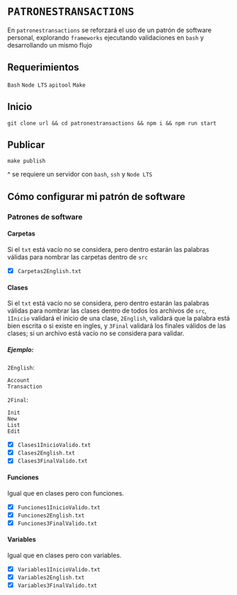 # `PATRONESTRANSACTIONS`

En `patronestransactions` se reforzará el uso de un patrón de software
personal, explorando `frameworks` ejecutando validaciones en `bash` y
desarrollando un mismo flujo

## Requerimientos

`Bash`
`Node LTS`
`apitool`
`Make`

## Inicio

    git clone url && cd patronestransactions && npm i && npm run start
    
## Publicar

    make publish
    
^ se requiere un servidor con `bash`, `ssh` y `Node LTS`

## Cómo configurar mi patrón de software

### Patrones de software

#### Carpetas

Si el `txt` está vacío no se considera, pero dentro estarán las
palabras válidas para nombrar las carpetas dentro de `src`

- [x] `Carpetas2English.txt`

#### Clases

Si el `txt` está vacío no se considera, pero dentro estarán las
palabras válidas para nombrar las clases dentro de todos los archivos
de `src`, `1Inicio` validará el inicio de una clase, `2English`,
validará que la palabra está bien escrita o si existe en ingles, y
`3Final` validará los finales válidos de las clases; si un archivo
está vacío no se considera para validar.

##### Ejemplo:

`2English`:

    Account
    Transaction

`2Final`:

    Init
    New
    List
    Edit    

- [x] `Clases1InicioValido.txt`
- [x] `Clases2English.txt`
- [x] `Clases3FinalValido.txt`

#### Funciones

Igual que en clases pero con funciones.

- [x] `Funciones1InicioValido.txt`
- [x] `Funciones2English.txt`
- [x] `Funciones3FinalValido.txt`

#### Variables

Igual que en clases pero con variables.

- [x] `Variables1InicioValido.txt`
- [x] `Variables2English.txt`
- [x] `Variables3FinalValido.txt`